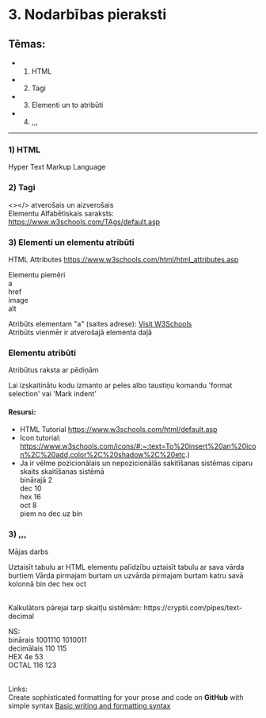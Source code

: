 # 3. Nodarbības pieraksti

## Tēmas:
* 1) HTML
* 2) Tagi
* 3) Elementi un to atribūti
* 4) ,,,

--------------------------------------------------------

### 1) HTML  
Hyper Text Markup Language

### 2) Tagi  
<></> atverošais un aizverošais  
Elementu Alfabētiskais saraksts: https://www.w3schools.com/TAgs/default.asp
  
### 3) Elementi un elementu atribūti 
HTML Attributes https://www.w3schools.com/html/html_attributes.asp

Elementu piemēri  
a  
href  
image  
alt   

Atribūts elementam "a" (saites adrese): 
<a href="https://www.w3schools.com">Visit W3Schools</a>  
Atribūts vienmēr ir atverošajā elementa daļā

### Elementu atribūti 
Atribūtus raksta ar pēdiņām

Lai izskaitinātu kodu izmanto ar peles albo taustiņu komandu 'format selection' vai 'Mark indent'

#### Resursi: 
* HTML Tutorial https://www.w3schools.com/html/default.asp
* Icon tutorial: https://www.w3schools.com/icons/#:~:text=To%20insert%20an%20icon%2C%20add,color%2C%20shadow%2C%20etc.)
* Ja ir vēlme pozicionālais un nepozicionālās sakitīšanas sistēmas
ciparu skaits skaitīšanas sistēmā     
binārajā     2  
dec 10  
hex 16  
oct 8  
piem no dec uz bin  

### 3) ,,,
Mājas darbs  

Uztaisīt tabulu ar HTML elementu palīdzību uztaisīt tabulu 
ar sava vārda burtiem 
Vārda pirmajam burtam un uzvārda pirmajam burtam katru savā kolonnā
bin dec hex oct
  
<br>  
Kalkulātors pārejai tarp skaitļu sistēmām:  
https://cryptii.com/pipes/text-decimal


NS:   
binārais        1001110 1010011   
decimālais      110 115   
HEX             4e 53  
OCTAL           116 123  
<br>

Links:  
Create sophisticated formatting for your prose and code on **GitHub** with simple syntax
[Basic writing and formatting syntax](https://docs.github.com/en/get-started/writing-on-github/getting-started-with-writing-and-formatting-on-github/basic-writing-and-formatting-syntax#quoting-text)
